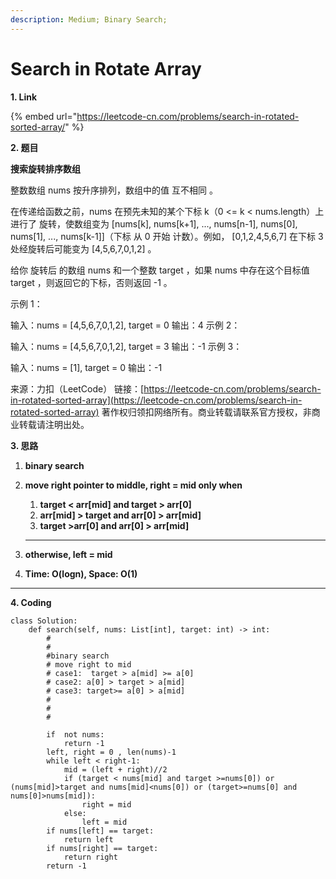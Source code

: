 ```yaml
---
description: Medium; Binary Search;
---
```


# Search in Rotate Array

**1. Link**

{% embed url="https://leetcode-cn.com/problems/search-in-rotated-sorted-array/" %}

**2. 题目**

**搜索旋转排序数组**

整数数组 nums 按升序排列，数组中的值 互不相同 。

在传递给函数之前，nums 在预先未知的某个下标 k（0 <= k < nums.length）上进行了 旋转，使数组变为 \[nums\[k], nums\[k+1], ..., nums\[n-1], nums\[0], nums\[1], ..., nums\[k-1]]（下标 从 0 开始 计数）。例如， \[0,1,2,4,5,6,7] 在下标 3 处经旋转后可能变为 \[4,5,6,7,0,1,2] 。

给你 旋转后 的数组 nums 和一个整数 target ，如果 nums 中存在这个目标值 target ，则返回它的下标，否则返回 -1 。

示例 1：

输入：nums = \[4,5,6,7,0,1,2], target = 0 输出：4 示例 2：

输入：nums = \[4,5,6,7,0,1,2], target = 3 输出：-1 示例 3：

输入：nums = \[1], target = 0 输出：-1

来源：力扣（LeetCode） 链接：[https://leetcode-cn.com/problems/search-in-rotated-sorted-array](https://leetcode-cn.com/problems/search-in-rotated-sorted-array) 著作权归领扣网络所有。商业转载请联系官方授权，非商业转载请注明出处。



**3. 思路**

1. **binary search**
2.  &#x20;**move right pointer to middle, right = mid only when**

    1. **target < arr\[mid] and target >  arr\[0]**
    2. **arr\[mid] > target  and  arr\[0] > arr\[mid]**
    3. **target >arr\[0]  and arr\[0] > arr\[mid]**

    ****
3. **otherwise, left = mid**
4. **Time: O(logn), Space: O(1)**

****

**4. Coding**

```
class Solution:
    def search(self, nums: List[int], target: int) -> int:
        #
        #
        #binary search
        # move right to mid
        # case1:  target > a[mid] >= a[0]
        # case2: a[0] > target > a[mid]
        # case3: target>= a[0] > a[mid]
        #
        #
        #

        if  not nums:
            return -1
        left, right = 0 , len(nums)-1
        while left < right-1:
            mid = (left + right)//2
            if (target < nums[mid] and target >=nums[0]) or (nums[mid]>target and nums[mid]<nums[0]) or (target>=nums[0] and nums[0]>nums[mid]):
                right = mid
            else:
                left = mid
        if nums[left] == target:
            return left
        if nums[right] == target:
            return right
        return -1
```

